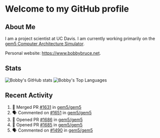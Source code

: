 # Welcome to my GitHub profile

## About Me

I am a project scientist at UC Davis. I am currently working primarily on the [gem5 Computer Architecture Simulator](https://github.com/gem5).

Personal website: <https://www.bobbybruce.net>.

## Stats

![Bobby's GitHub stats](https://github-readme-stats.vercel.app/api?username=bobbyrbruce&show_icons=true&theme=responsive&include_all_commits=true&count_private=true&show=reviews&disable_animations=true)
![Bobby's Top Languages ](https://github-readme-stats.vercel.app/api/top-langs/?username=bobbyrbruce&layout=compact&theme=responsive&count_private=true&langs_count=10&disable_animations=true)

## Recent Activity

<!--START_SECTION:activity-->
1. 🎉 Merged PR [#1631](https://github.com/gem5/gem5/pull/1631) in [gem5/gem5](https://github.com/gem5/gem5)
2. 🗣 Commented on [#1651](https://github.com/gem5/gem5/pull/1651#issuecomment-2422875986) in [gem5/gem5](https://github.com/gem5/gem5)
3. 💪 Opened PR [#1686](https://github.com/gem5/gem5/pull/1686) in [gem5/gem5](https://github.com/gem5/gem5)
4. 💪 Opened PR [#1685](https://github.com/gem5/gem5/pull/1685) in [gem5/gem5](https://github.com/gem5/gem5)
5. 🗣 Commented on [#1490](https://github.com/gem5/gem5/pull/1490#issuecomment-2422750239) in [gem5/gem5](https://github.com/gem5/gem5)
<!--END_SECTION:activity-->
